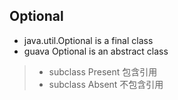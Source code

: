 ## Optional
* java.util.Optional is a final class
* guava Optional is an abstract class
> * subclass Present 包含引用
> * subclass Absent  不包含引用
